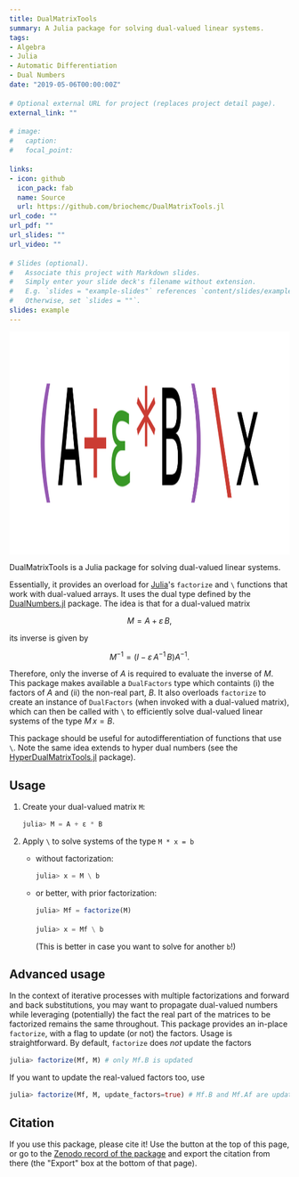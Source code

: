 ```yaml
---
title: DualMatrixTools
summary: A Julia package for solving dual-valued linear systems.
tags:
- Algebra
- Julia
- Automatic Differentiation
- Dual Numbers
date: "2019-05-06T00:00:00Z"

# Optional external URL for project (replaces project detail page).
external_link: ""

# image:
#   caption:
#   focal_point:

links:
- icon: github
  icon_pack: fab
  name: Source
  url: https://github.com/briochemc/DualMatrixTools.jl
url_code: ""
url_pdf: ""
url_slides: ""
url_video: ""

# Slides (optional).
#   Associate this project with Markdown slides.
#   Simply enter your slide deck's filename without extension.
#   E.g. `slides = "example-slides"` references `content/slides/example-slides.md`.
#   Otherwise, set `slides = ""`.
slides: example
---
```


<img src="featured.png" alt="logo" title="logo" align="center" height="400"/>

DualMatrixTools is a Julia package for solving dual-valued linear systems.

Essentially, it provides an overload for [Julia](https://julialang.org/)'s `factorize` and `\` functions that work with dual-valued arrays.
It uses the dual type defined by the [DualNumbers.jl](https://github.com/JuliaDiff/DualNumbers.jl) package.
The idea is that for a dual-valued matrix

$$M = A + \varepsilon \, B,$$

its inverse is given by

$$M^{-1} = (I - \varepsilon \, A^{-1} \, B) A^{-1}.$$

Therefore, only the inverse of $A$ is required to evaluate the inverse of $M$.
This package makes available a `DualFactors` type which containts (i) the factors of $A$ and (ii) the non-real part, $B$.
It also overloads `factorize` to create an instance of `DualFactors` (when invoked with a dual-valued matrix), which can then be called with `\` to efficiently solve dual-valued linear systems of the type $M \, x = B$.

This package should be useful for autodifferentiation of functions that use `\`.
Note the same idea extends to hyper dual numbers (see the [HyperDualMatrixTools.jl](https://github.com/briochemc/HyperDualMatrixTools.jl) package).

## Usage

1. Create your dual-valued matrix `M`:

    ```julia
    julia> M = A + ε * B
    ```

2. Apply `\` to solve systems of the type `M * x = b`

    - without factorization:

        ```julia
        julia> x = M \ b
        ```

    - or better, with prior factorization:

        ```julia
        julia> Mf = factorize(M)

        julia> x = Mf \ b
        ```

        (This is better in case you want to solve for another `b`!)

## Advanced usage

In the context of iterative processes with multiple factorizations and forward and back substitutions, you may want to propagate dual-valued numbers while leveraging (potentially) the fact the real part of the matrices to be factorized remains the same throughout.
This package provides an in-place `factorize`, with a flag to update (or not) the factors.
Usage is straightforward.
By default, `factorize` does *not* update the factors

```julia
julia> factorize(Mf, M) # only Mf.B is updated
```

If you want to update the real-valued factors too, use

```julia
julia> factorize(Mf, M, update_factors=true) # Mf.B and Mf.Af are updated
```

## Citation

If you use this package, please cite it!
Use the button at the top of this page, or go to the [Zenodo record of the package](https://doi.org/10.5281/zenodo.1493571) and export the citation from there (the "Export" box at the bottom of that page).
